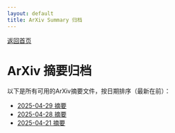 ```yaml
---
layout: default
title: ArXiv Summary 归档
---
```


[返回首页](index.md)

# ArXiv 摘要归档

以下是所有可用的ArXiv摘要文件，按日期排序（最新在前）：

- [2025-04-29 摘要](summary_20250429_041025.md)
- [2025-04-28 摘要](summary_20250428_041154.md)
- [2025-04-21 摘要](summary_20250421_041136.md)
